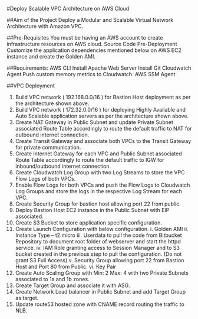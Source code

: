 #Deploy Scalable VPC Architecture on AWS Cloud

##Aim of the Project
Deploy a Modular and Scalable Virtual Network Architecture with Amazon VPC.

##Pre-Requisites
You must be having an AWS account to create infrastructure resources on AWS cloud.
Source Code
Pre-Deployment
Customize the application dependencies mentioned below on AWS EC2 instance and create the Golden AMI.

##Requirements:
AWS CLI
Install Apache Web Server
Install Git
Cloudwatch Agent
Push custom memory metrics to Cloudwatch.
AWS SSM Agent

##VPC Deployment

1. Build VPC network ( 192.168.0.0/16 ) for Bastion Host deployment as per the architecture shown above.
2. Build VPC network ( 172.32.0.0/16 ) for deploying Highly Available and Auto Scalable application servers as per the architecture shown above.
3. Create NAT Gateway in Public Subnet and update Private Subnet associated Route Table accordingly to route the default traffic to NAT for outbound internet connection.
4. Create Transit Gateway and associate both VPCs to the Transit Gateway for private communication.
5. Create Internet Gateway for each VPC and Public Subnet associated Route Table accordingly to route the default traffic to IGW for inbound/outbound internet connection.
6. Create Cloudwatch Log Group with two Log Streams to store the VPC Flow Logs of both VPCs.
7. Enable Flow Logs for both VPCs and push the Flow Logs to Cloudwatch Log Groups and store the logs in the respective Log Stream for each VPC.
8. Create Security Group for bastion host allowing port 22 from public.
9. Deploy Bastion Host EC2 instance in the Public Subnet with EIP associated.
10. Create S3 Bucket to store application specific configuration.
11. Create Launch Configuration with below configuration.
    i. Golden AMI
   ii. Instance Type – t2.micro
  iii. Userdata to pull the code from Bitbucket Repository to document root folder of webserver and start the httpd service.
   iv. IAM Role granting access to Session Manager and to S3 bucket created in the previous step to pull the configuration. (Do not grant S3 Full Access)
    v. Security Group allowing port 22 from Bastion Host and Port 80 from Public.
   vi. Key Pair
12. Create Auto Scaling Group with Min: 2 Max: 4 with two Private Subnets associated to 1a and 1b zones.
13. Create Target Group and associate it with ASG.
14. Create Network Load balancer in Public Subnet and add Target Group as target.
15. Update route53 hosted zone with CNAME record routing the traffic to NLB.
